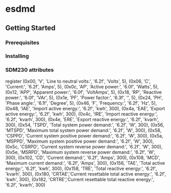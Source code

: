 # esdmd

## Getting Started

### Prerequisites

### Installing

### SDM230 attributes

register
(0x00, 'V',     'Line to neutral volts:',                    '6.2f', 'Volts',    5),
(0x06, 'C',     'Current:',                                  '6.2f', 'Amps',     5),
(0x0c, 'AP',    'Active power:',                             '6.0f', 'Watts',    5),
(0x12, 'APP',   'Apparent power:',                           '6.0f', 'VoltAmps', 5),
(0x18, 'RP',    'Reactive power:',                           '6.0f', 'VAr',      5),
(0x1e, 'PF',    'Power factor:',                             '6.3f', '',         5),
(0x24, 'PH',    'Phase angle:',                              '6.1f', 'Degree',   5),
(0x46, 'F',     'Frequency:',                                '6.2f', 'Hz',       5),
(0x48, 'IAE',   'Import active energy:',                     '6.2f', 'kwh',    300),
(0x4a, 'EAE',   'Export active energy:',                     '6.2f', 'kwh',    300),
(0x4c, 'IRE',   'Import reactive energy:',                   '6.2f', 'kvarh',  300),
(0x4e, 'ERE',   'Export reactive energy:',                   '6.2f', 'kvarh',  300),
(0x54, 'TSPD',  'Total system power demand:',                '6.2f', 'W',      300),
(0x56, 'MTSPD', 'Maximum total system power demand:',        '6.2f', 'W',      300),
(0x58, 'CSPPD', 'Current system positive power demand:',     '6.2f', 'W',      300),
(0x5a, 'MSPPD', 'Maximum system positive power demand:',     '6.2f', 'W',      300),
(0x5c, 'CSRPD', 'Current system reverse power demand:',      '6.2f', 'W',      300),
(0x5e, 'MSRPD', 'Maximum system reverse power demand:',      '6.2f', 'W',      300),
(0x102, 'CD',   'Current demand:',                           '6.2f', 'Amps',   300),
(0x108, 'MCD',  'Maximum current demand:',                   '6.2f', 'Amps',   300),
(0x156, 'TAE',  'Total active energy:',                      '6.2f', 'kwh',    300),
(0x158, 'TRE',  'Total reactive energy:',                    '6.2f', 'kvarh',  300),
(0x180, 'CRTAE','Current resettable total active energy:',   '6.2f', 'kwh',    300),
(0x182, 'CRTRE','Current resettable total reactive energy:', '6.2f', 'kvarh',  300)
